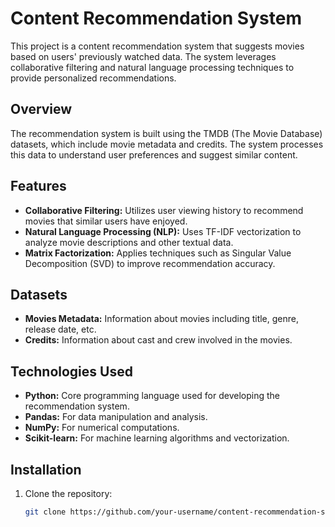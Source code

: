 # Content Recommendation System

This project is a content recommendation system that suggests movies based on users' previously watched data. The system leverages collaborative filtering and natural language processing techniques to provide personalized recommendations.

## Overview

The recommendation system is built using the TMDB (The Movie Database) datasets, which include movie metadata and credits. The system processes this data to understand user preferences and suggest similar content.

## Features

- **Collaborative Filtering:** Utilizes user viewing history to recommend movies that similar users have enjoyed.
- **Natural Language Processing (NLP):** Uses TF-IDF vectorization to analyze movie descriptions and other textual data.
- **Matrix Factorization:** Applies techniques such as Singular Value Decomposition (SVD) to improve recommendation accuracy.

## Datasets

- **Movies Metadata:** Information about movies including title, genre, release date, etc.
- **Credits:** Information about cast and crew involved in the movies.

## Technologies Used

- **Python:** Core programming language used for developing the recommendation system.
- **Pandas:** For data manipulation and analysis.
- **NumPy:** For numerical computations.
- **Scikit-learn:** For machine learning algorithms and vectorization.

## Installation

1. Clone the repository:
   ```bash
   git clone https://github.com/your-username/content-recommendation-system.git

